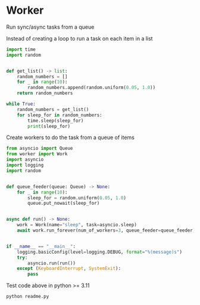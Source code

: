 # Worker

Run sync/async tasks from a queue

Instead of creating a loop to run a task on each item in a list
```python
import time
import random


def get_list() -> list:
    random_numbers = []
    for _ in range(10):
        random_numbers.append(random.uniform(0.05, 1.0))
    return random_numbers

while True:
    random_numbers = get_list()
    for sleep_for in random_numbers:
        time.sleep(sleep_for)
        print(sleep_for)
```

Create workers to do the task from a queue of items
```python
from asyncio import Queue
from worker import Work
import asyncio
import logging
import random


def queue_feeder(queue: Queue) -> None:
    for _ in range(10):
        sleep_for = random.uniform(0.05, 1.0)
        queue.put_nowait(sleep_for)


async def run() -> None:
    work = Work(name="sleep", task=asyncio.sleep)
    await work.run_forever(num_of_workers=3, queue_feeder=queue_feeder)


if __name__ == "__main__":
    logging.basicConfig(level=logging.DEBUG, format="%(message)s")
    try:
        asyncio.run(run())
    except (KeyboardInterrupt, SystemExit):
        pass

```

Test code above in python >= 3.11
```
python readme.py
```
